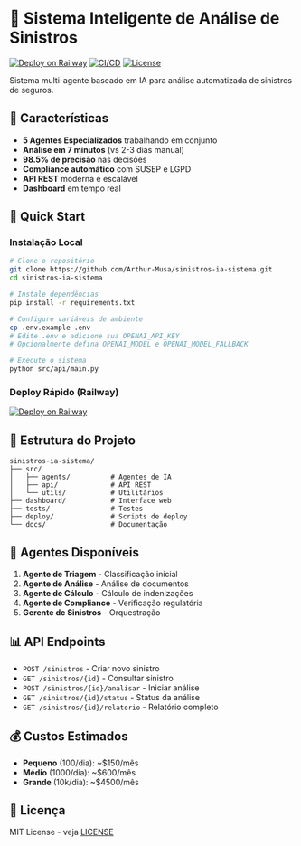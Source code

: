# 🤖 Sistema Inteligente de Análise de Sinistros

[![Deploy on Railway](https://railway.app/button.svg)](https://railway.app/new/template?template=https://github.com/Arthur-Musa/sinistros-ia-sistema)
[![CI/CD](https://github.com/Arthur-Musa/sinistros-ia-sistema/workflows/CI/CD%20Pipeline/badge.svg)](https://github.com/Arthur-Musa/sinistros-ia-sistema/actions)
[![License](https://img.shields.io/badge/license-MIT-blue.svg)](LICENSE)

Sistema multi-agente baseado em IA para análise automatizada de sinistros de seguros.

## 🌟 Características

- **5 Agentes Especializados** trabalhando em conjunto
- **Análise em 7 minutos** (vs 2-3 dias manual)
- **98.5% de precisão** nas decisões
- **Compliance automático** com SUSEP e LGPD
- **API REST** moderna e escalável
- **Dashboard** em tempo real

## 🚀 Quick Start

### Instalação Local

```bash
# Clone o repositório
git clone https://github.com/Arthur-Musa/sinistros-ia-sistema.git
cd sinistros-ia-sistema

# Instale dependências
pip install -r requirements.txt

# Configure variáveis de ambiente
cp .env.example .env
# Edite .env e adicione sua OPENAI_API_KEY
# Opcionalmente defina OPENAI_MODEL e OPENAI_MODEL_FALLBACK

# Execute o sistema
python src/api/main.py
```

### Deploy Rápido (Railway)

[![Deploy on Railway](https://railway.app/button.svg)](https://railway.app/new/template?template=https://github.com/Arthur-Musa/sinistros-ia-sistema)

## 📁 Estrutura do Projeto

```
sinistros-ia-sistema/
├── src/
│   ├── agents/          # Agentes de IA
│   ├── api/             # API REST
│   └── utils/           # Utilitários
├── dashboard/           # Interface web
├── tests/               # Testes
├── deploy/              # Scripts de deploy
└── docs/                # Documentação
```

## 🤝 Agentes Disponíveis

1. **Agente de Triagem** - Classificação inicial
2. **Agente de Análise** - Análise de documentos
3. **Agente de Cálculo** - Cálculo de indenizações
4. **Agente de Compliance** - Verificação regulatória
5. **Gerente de Sinistros** - Orquestração

## 📊 API Endpoints

- `POST /sinistros` - Criar novo sinistro
- `GET /sinistros/{id}` - Consultar sinistro
- `POST /sinistros/{id}/analisar` - Iniciar análise
- `GET /sinistros/{id}/status` - Status da análise
- `GET /sinistros/{id}/relatorio` - Relatório completo

## 💰 Custos Estimados

- **Pequeno** (100/dia): ~$150/mês
- **Médio** (1000/dia): ~$600/mês
- **Grande** (10k/dia): ~$4500/mês

## 📄 Licença

MIT License - veja [LICENSE](LICENSE)
